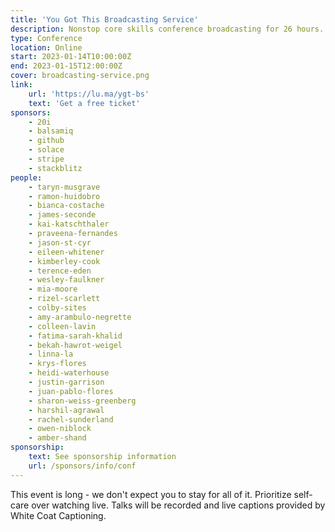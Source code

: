 ```yaml
---
title: 'You Got This Broadcasting Service'
description: Nonstop core skills conference broadcasting for 26 hours.
type: Conference
location: Online
start: 2023-01-14T10:00:00Z
end: 2023-01-15T12:00:00Z
cover: broadcasting-service.png
link:
    url: 'https://lu.ma/ygt-bs'
    text: 'Get a free ticket'
sponsors:
    - 20i
    - balsamiq
    - github
    - solace
    - stripe
    - stackblitz
people:
    - taryn-musgrave
    - ramon-huidobro
    - bianca-costache
    - james-seconde
    - kai-katschthaler
    - praveena-fernandes
    - jason-st-cyr
    - eileen-whitener
    - kimberley-cook
    - terence-eden
    - wesley-faulkner
    - mia-moore
    - rizel-scarlett
    - colby-sites
    - amy-arambulo-negrette
    - colleen-lavin
    - fatima-sarah-khalid
    - bekah-hawrot-weigel
    - linna-la
    - krys-flores
    - heidi-waterhouse
    - justin-garrison
    - juan-pablo-flores
    - sharon-weiss-greenberg
    - harshil-agrawal
    - rachel-sunderland
    - owen-niblock
    - amber-shand
sponsorship: 
    text: See sponsorship information
    url: /sponsors/info/conf
---
```


This event is long - we don't expect you to stay for all of it. Prioritize self-care over watching live. Talks will be recorded and live captions provided by White Coat Captioning.

<event-session 
  title="Welcome to You Got This Broadcasting Service"
  start="2023-01-14T10:00:00.000+00:00">
</event-session>

<event-session 
  title="Language And Cultural Inclusivity At Work"
  start="2023-01-14T10:30:00.000+00:00" 
  :speakers='[people["taryn-musgrave"], people["ramon-huidobro"]]'
  description="If you’re working in software, the primary function of your role is to turn human and programming languages into common understanding. As you work with your team and collective members, the way you use human languages around your work can have major impacts, even when we don’t intend it to. Together we’ll explore the cultural basis for how we shape the language we use. Let’s explore how and when to avoid analogies and ambiguous language. By the end of this talk, we hope that you’ll be ready to use the ideas and tips shared to help move towards collective understanding with your team.">
</event-session>

<event-session 
  title="Creating Effective On-Call Workflows"
  start="2023-01-14T11:10:00.000+00:00" 
  :speakers='[people["bianca-costache"]]'
  description="Being on call can be a tiring and thankless task, and while the on-call process depends on each team setup, the on-call pain is the same for everyone. Building sustainable practices is critical in keeping your team positive and productive. This talk will walk you through a data-driven on-call framework that you an apply for your own teams leading to a happier, healthier on-call process. We’ll also reflect on how it works in-practice over a long period. ">
</event-session>
 
<event-session 
  title="Break"
  start="2023-01-14T11:50:00.000+00:00">
</event-session>
 
<event-session 
  title="A Guide To Red Flags In Early Career Roles"
  start="2023-01-14T12:00:00.000+00:00" 
  :speakers='[people["james-seconde"]]'
  description="Your first role in tech is important, and you want to be somewhere supportive that can help you grow as a developer. In this talk, we'll point out some signs to look out for that could mean an employer who is not actually supportive - hopefully saving you from a negative experience.">
</event-session>
 
<event-session 
  title="How to Talk About Mental Health to Combat Stigma"
  start="2023-01-14T12:40:00.000+00:00" 
  :speakers='[people["kai-katschthaler"]]'
  description="In this talk, we will cover how and why openly talking about your mental health positively impacts others, how to share mental health experiences in a respectful way, and how to make it easier and safe for others to share their experiences. Starting a conversation about mental health can create more inclusive environments and workplaces.">
</event-session>
 
<event-session 
  title="Long Break"
  start="2023-01-14T13:20:00.000+00:00">
</event-session>
 
<event-session 
  title="Personal Retrospectives For Self-Guided Managers"
  start="2023-01-14T14:30:00.000+00:00" 
  :speakers='[people["praveena-fernandes"]]'
  description="Leadership often involves wading through tough waters when there's minimal direction and feedback. It especially becomes difficult when feedback is often used as a tool to assess whether you are doing a good job and find areas where you could improve/thrive in the future. Getting quality feedback is hard during the best of times let alone when you are in a position where there's a power imbalance and you may not get honest useful feedback from your team, it is far worse when people above you may not have time to give you actionable feedback for you to be effective in your job. This talk helps equip you with tools to bridge some of that gap when there are seemingly lots to improve on but no clear path ahead and how to find help when there's often none.">
</event-session>
 
<event-session 
  title="Becoming A Leader In Your Team"
  start="2023-01-14T15:10:00.000+00:00" 
  :speakers='[people["jason-st-cyr"]]'
  description="One of the most difficult transitions to make is from being a member of the team, to owning your former teammates performance reviews. It is awkward. It is stressful. And you can do it! In this session, we'll take a look at the challenges of making this transition and how you can face them head on. Leveraging the years of experience I've built up, you can learn from my healthy backlog of failures, poor decisions, and generally bad ideas. These mistakes were what helped me to learn, and now you can too!">
</event-session>
 
<event-session 
  title="Break"
  start="2023-01-14T15:50:00.000+00:00">
</event-session>
 
<event-session 
  title="Building Community In A Remote/Hybrid Workplace"
  start="2023-01-14T16:00:00.000+00:00" 
  :speakers='[people["eileen-whitener"]]'
  description="The Covid-19 pandemic and global economic trends like the 'Great Reshuffle' have led to a more remote and less-tenured workforce in many organizations. Especially for those who started new jobs recently or have made the switch to remote or hybrid workplaces, it can sometimes feel difficult to cultivate a sense of community. In this talk, we will consider why it's helpful to take charge of building connections yourself and explore a variety of tactics for participating in and cultivating community in your workplace.">
</event-session>
 
<event-session 
  title="Embracing Failure As Personal Growth"
  start="2023-01-14T16:40:00.000+00:00" 
  :speakers='[people["kimberley-cook"]]'
  description="Failure is scary! Even the idea of failing is scary. But making mistakes is the key to growth and strength. Once we accept that we all have failures, we can let go of living perfectly, and instead, embrace the present. In this talk, Kimberley will talk about why failures are super important, she'll share examples from both her own career and the biggest names in tech.">
</event-session>
 
<event-session 
  title="Overcoming Bloggers' Block"
  start="2023-01-14T17:20:00.000+00:00" 
  :speakers='[people["terence-eden"]]'
  description="You know that you have good ideas. You've found some really interesting solutions to difficult problems. But when it comes to writing them down for others to read... you just can't get the words out. In this talk, experienced blogger Terence Eden will step you through how to get your thoughts onto the screen. You'll get tips on how to make writing easier. You'll learn how to become comfortable publishing your thoughts. You'll also discover how to generate new ideas of things to write about. If you've never blogged before - this talk is for you. If you used to blog but stopped - this talk is for you. If you just want some tips on how to keep going - this talk is also for you.">
</event-session>
 
<event-session 
  title="Long Break"
  start="2023-01-14T18:00:00.000+00:00">
</event-session>
 
<event-session 
  title="Welcome Back To You Got This Broadcasting Service"
  start="2023-01-14T19:00:00.000+00:00">
</event-session>
 
<event-session 
  title="Doing Due Dilligence On Your Next Employer"
  start="2023-01-14T19:30:00.000+00:00" 
  :speakers='[people["wesley-faulkner"]]'
  description="Applying for new jobs is not only a process of convincing a new employer to hire you, but also a chance to make sure it’s a happy and healthy place to spend your time. In this talk, we’ll discuss what to ask to determine the kind of employer you’re talking to, what to look out for, and how to close the gap between expectation and reality.">
</event-session>
 
<event-session 
  title="Adapting to Ever-Evolving Language"
  start="2023-01-14T20:10:00.000+00:00"
  :speakers='[people["mia-moore"]]'
  description="Respect and inclusion are key to a collaborative, healthy work environment, and that’s made harder by the fact that language, especially around gender and sexuality, evolves so quickly. In this talk, we’ll go through some examples of more gender-inclusive language, methods for practicing, and strategies for rolling with the punches when we make mistakes. By the end of the talk, you’ll feel confident in navigating the changing language around gender and sexuality.">
</event-session>
 
<event-session 
  title="Break"
  start="2023-01-14T20:50:00.000+00:00">
</event-session>
 
<event-session 
  title="What Does It Mean To Really Learn In Public?"
  start="2023-01-14T21:00:00.000+00:00" 
  :speakers='[people["rizel-scarlett"]]'
  description="You don’t need to be an expert to share what you know. In fact, learning in public is a fantastic tool to build relationships, network, and a career. In this talk, we’ll discuss how and when to share your learning journey through open source, social media, and finding community through public speaking.">
</event-session>
 
<event-session 
  title="Maintaining The Joy Of Programming With Help From Bob Ross"
  start="2023-01-14T21:40:00.000+00:00" 
  :speakers='[people["colby-sites"]]'
  description="Programming can often go from fulfilling skill to burnout-inducing drudgery. In this talk, I'll be going over some of the lessons Bob Ross taught me at a critical turning point in my career that helped me expand my view beyond the narrow, high-pressure box I had created for coding. This talk aimed at software engineers in their first few jobs and experienced coders for which software has become a lifeless chore rather than a creative expression.">
</event-session>
 
<event-session 
  title="Long Break"
  start="2023-01-14T22:20:00.000+00:00">
</event-session>
 
<event-session 
  title="Mentoring Interns Wherever They Are"
  start="2023-01-14T23:30:00.000+00:00" 
  :speakers='[people["amy-arambulo-negrette"]]'
  description="The first few years in any new career is daunting. It can feel isolating and overwhelming if there isn't someone to shadow or tap on the shoulder when things get hard. However, you don't know what you don't know. This is made further complicated with remote office culture and navigating teams spread over different time zones and different cultures and markets. Teams need to be intentional in how they onboard these new hires. We will walkthrough the strategies to establish good remote workflows and communication. This talk is for anyone with interns and junior contributors on their team. I also aim to help new hires make sure they know what they need to know when starting out in their new roles.">
</event-session>
 
<event-session 
  title="A People Pleaser's Guide to Salary Negotiation"
  start="2023-01-15T00:10:00.000+00:00" 
  :speakers='[people["colleen-lavin"]]'
  description="Negotiating salaries is hard. It's harder if you have a pathological need for people to like you. If you don't negotiate you will fall behind your peers and won't reach your full earning potential. This talk demystifies negotiation and empowers the attendees to earn as much as their peers while staying true to their personality. This talk is for people who can't sleep at night because they accidentally said something borderline rude three years ago and still feel bad about it. ">
</event-session>
 
<event-session 
  title="Break"
  start="2023-01-15T00:50:00.000+00:00">
</event-session>
 
<event-session 
  title="Creating Your Career Narrative"
  start="2023-01-15T01:00:00.000+00:00" 
  :speakers='[people["fatima-sarah-khalid"]]'
  description="In literature, the protagonist's journey depicts a sequence of thematic events that lead to a hero discovering their calling and going on a journey -  saving the world or training a dragon. We can use the stages of the Hero's Journey to craft our own stories as developers, from finding our passion, understanding our strengths and weaknesses, planning a trajectory for growth, and sharing our stories. A personal narrative inspires confidence and helps individuals share their contributions, motivations, and aspirations in interviews, networking, or when looking for new opportunities. In this talk, we'll go through the process of crafting our own stories and highlighting the parts of the journey that make us set us apart. ">
</event-session>
 
<event-session 
  title="How To Apologize"
  start="2023-01-15T01:40:00.000+00:00" 
  :speakers='[people["bekah-hawrot-weigel"]]'
  description="Sometimes apologies don't quite *feel* right, and it can be hard to figure out why. Often, it's because they weren't really apologies; they were performances made to deflect responsibility, excuse away behavior, and with the hopes of calming negative feelings. Whether you've received one of these types or given them yourself, this talk will allow you to recognize what makes a good and authentic apology and how to construct one yourself. ">
</event-session>
 
<event-session 
  title="Writing An Effective Tech Spec"
  start="2023-01-15T02:20:00.000+00:00" 
  :speakers='[people["linna-la"]]'
  description="While most people associate software engineering with writing code, figuring out what to build and how to do it is half the battle. Tech specs are an invaluable tool for clarifying ambiguity and keeping teams focused on a common goal. This talk will go through what makes a tech spec useful, the general anatomy of a tech spec, and how to tailor one to fit your team’s unique needs. This talk is for software engineers new to leading projects, as well as experienced engineers looking to introduce or rethink their technical planning process.">
</event-session>
 
<event-session 
  title="Long Break"
  start="2023-01-15T03:00:00.000+00:00">
</event-session>
 
<event-session 
  title="Highlights From The You Got This Library"
  description="We'll be playing back some of our all-time favorite talks from previous events."
  start="2023-01-15T04:00:00.000+00:00">
</event-session>
 
<event-session 
  title="Welcome Back To You Got This Broadcasting Service"
  start="2023-01-15T05:00:00.000+00:00">
</event-session>
 
<event-session 
  title="Parenthood Hacks To Improve Your Career"
  start="2023-01-15T05:30:00.000+00:00" 
  :speakers='[people["krys-flores"]]'
  description="Parenthood is often presented as a limiting factor in a successful career, but that simply isn’t true. In this talk, Krys will present some life hacks that demonstrate how parenthood can help you level up your professional game. This talk is for any engineers who are parents or are thinking about becoming a parent!">
</event-session>
 
<event-session 
  title="Preparing To Break Up With Your Employer"
  start="2023-01-15T06:10:00.000+00:00" 
  :speakers='[people["heidi-waterhouse"]]'
  description="When you break up with a person, you have pretty common set of steps to follow - returning hoodies, splitting up household goods, eating the ice cream of sadness. But what are you supposed to do when you break up with an employer? In this talk, we'll explore what you need to think about before the hard discussions, what you should be ready to do, and how to leave with as much dignity and good-will as possible. The target audience is people who are trying to get better at this very painful experience without throwing their barista apron.">
</event-session>
 
<event-session 
  title="Break"
  start="2023-01-15T06:50:00.000+00:00">
</event-session>
 
<event-session 
  title="How To Tell Better Stories"
  start="2023-01-15T07:00:00.000+00:00" 
  :speakers='[people["justin-garrison"]]'
  description="We all claim to be story tellers, but not many of us know the fundamentals of story telling. Sr. Developer Advocate, Justin Garrison, has worked with some of the best story tellers in the world at Disney and is obsessed with the art of story telling and how it affects our lives. In this session, he’ll discuss story structure, how to find great stories, and what you should avoid when telling your stories.">
</event-session>
 
<event-session 
  title="Strategies For Cross-Cultural Workplaces"
  start="2023-01-15T07:40:00.000+00:00" 
  :speakers='[people["juan-pablo-flores"]]'
  description="Different values, beliefs and behaviors have a strong impact on the way we work and relate with others. Though these differences become more celebrated, there might be misunderstandings within teams that, managed poorly, have a negative effect. Understanding how these interactions play a role at work has become even more important as companies hire more diverse candidates but, how can we create diverse work environments that support individual differences? In this talk, we will review key cultural characteristics that influence the way we communicate, work and relate with others in the workplace. In the end, we’ll provide strategies the viewer can implement with their teams to create welcoming environments and promote overall success of team members without losing their cultural identity.">
</event-session>
 
<event-session 
  title="Break"
  start="2023-01-15T08:20:00.000+00:00">
</event-session>
 
<event-session 
  title="How To Authentically Maintain Professional Relationships"
  start="2023-01-15T08:30:00.000+00:00" 
  :speakers='[people["sharon-weiss-greenberg"]]'
  description="If you want to move up the ladder, finish that project, land that job, secure funding or accomplish just about anything, you need relationships. The ability to network and meaningfully continue relationships is the difference between growing and thinking and doing more and bigger, and having a larger impact or not. In this talk, we’ll cover how to take your relationships and meaningfully and authentically maintain them.">
</event-session>
 
<event-session 
  title="An Introvert's Guide To Networking"
  start="2023-01-15T09:10:00.000+00:00" 
  :speakers='[people["harshil-agrawal"]]'
  description="Networking is a key part of your professional journey. It can benefit one in several ways - from getting job referrals to making new friends! However, as introverts, networking can get challenging. You may feel shy or may find it difficult to start a conversation. In this talk, we’ll cover a framework you can use to overcome the fear of networking and build long-lasting and meaningful relationships.">
</event-session>
 
<event-session 
  title="Break"
  start="2023-01-15T09:50:00.000+00:00">
</event-session>
 
<event-session 
  title="Navigating The World of Tech As A Non-Developer"
  start="2023-01-15T10:00:00.000+00:00" 
  :speakers='[people["rachel-sunderland"]]'
  description="So you've landed your first role in tech - congrats! But, now you're suddenly sat in jargon-filled meetings and you don't know where to start. In this talk we will explore how to learn on the job, remain authentic, and not succumb to imposter syndrome. This talk is perfect for non-developers in the tech industry.">
</event-session>
 
<event-session 
  title="Navigating Different Communication Styles"
  start="2023-01-15T10:40:00.000+00:00" 
  :speakers='[people["owen-niblock"]]'
  description="Everyone communicates differently, this is especially pronounced for neurodivergent people who may struggle with social interaction. We can support those around us by learning about these different styles of communication, adapting our approached and operating with kindness towards others. In this talk, we will look at various different aspects of communication differences and suggest some ways you can help yourself and help others communicate more effectively. This talk is for people who struggle with communication with others and for managers who want to learn how to support neurodivergent employees.">
</event-session>
 
<event-session 
  title="How To Quit With Confidence"
  start="2023-01-15T11:20:00.000+00:00" 
  :speakers='[people["amber-shand"]]'
  description="Quitting a job, situation, or habit can be daunting, anxiety inducing, and sometimes even isolating. It is time that we get used to this feeling of discomfort and learn when and how to quit with confidence. In this talk, we will learn the 5 step plan to quit with confidence. This talk is for those looking to quit, but something is holding them back from taking action on it. ">
</event-session>
 
<event-session 
  title="Farewell from You Got This Broadcasting Service"
  start="2023-01-15T12:00:00.000+00:00">
</event-session> 
